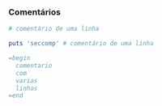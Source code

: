 ### Comentários

```ruby
# comentário de uma linha

puts 'seccomp' # comentário de uma linha

=begin
  comentario
  com
  varias
  linhas
=end
```
